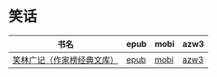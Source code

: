 # 笑话

| 书名 | epub | mobi | azw3 |
| --- | --- | --- | --- |
| [笑林广记（作家榜经典文库）](http://ct.dalanmei.com/f/31084289-571801498-73d7f0) | [epub](http://ct.dalanmei.com/f/31084289-571801498-73d7f0) | [mobi](http://ct.dalanmei.com/f/31084289-571532099-50a581) | [azw3](http://ct.dalanmei.com/f/31084289-571989334-2e1fcb) |
